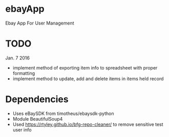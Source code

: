 # ebayApp
Ebay App For User Management  

# TODO
Jan. 7 2016
- implement method of exporting item info to spreadsheet with proper formatting
- implement method to update, add and delete items in items held record


# Dependencies
- Uses eBaySDK from timotheus/ebaysdk-python
- Module BeautifulSoup4 
- Used https://rtyley.github.io/bfg-repo-cleaner/ to remove sensitive test user info
